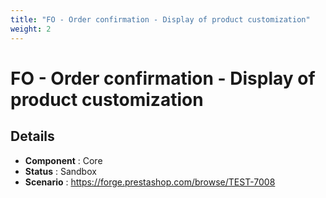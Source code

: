 ```yaml
---
title: "FO - Order confirmation - Display of product customization"
weight: 2
---
```


# FO - Order confirmation - Display of product customization
## Details
* **Component** : Core
* **Status** : Sandbox
* **Scenario** : https://forge.prestashop.com/browse/TEST-7008

